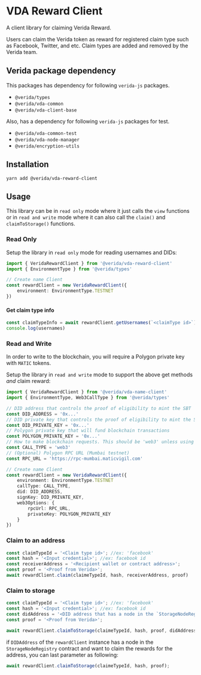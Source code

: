 
# VDA Reward Client

A client library for claiming Verida Reward.

Users can claim the Verida token as reward for registered claim type such as Facebook, Twitter, and etc. Claim types are added and removed by the Verida team.

## Verida package dependency
This packages has dependency for following `verida-js` packages.
- `@verida/types`
- `@verida/vda-common`
- `@verida/vda-client-base`

Also, has a dependency for following `verida-js` packages for test.
- `@verida/vda-common-test`
- `@verida/vda-node-manager`
- `@verida/encryption-utils`

## Installation

```
yarn add @verida/vda-reward-client
```

## Usage

This library can be in `read only` mode where it just calls the `view` functions or in `read and write` mode where it can also call the `claim()` and `claimToStorage()` functions.

### Read Only

Setup the library in `read only` mode for reading usernames and DIDs:

```ts
import { VeridaRewardClient } from '@verida/vda-reward-client'
import { EnvironmentType } from '@verida/types'

// Create name Client
const rewardClient = new VeridaRewardClient({
    environment: EnvironmentType.TESTNET
})
```

#### Get claim type info

```ts
const claimTypeInfo = await rewardClient.getUsernames(`<claimType id>`);
console.log(usernames)
```

### Read and Write

In order to write to the blockchain, you will require a Polygon private key with `MATIC` tokens.

Setup the library in `read and write` mode to support the above get methods *and* claim reward:

```ts
import { VeridaRewardClient } from '@verida/vda-name-client'
import { EnvironmentType, Web3CallType } from '@verida/types'

// DID address that controls the proof of eligibility to mint the SBT
const DID_ADDRESS = '0x...'
// DID private key that controls the proof of eligibility to mint the SBT
const DID_PRIVATE_KEY = '0x...'
// Polygon private key that will fund blockchain transactions
const POLYGON_PRIVATE_KEY = '0x...'
// How to make blockchain requests. This should be 'web3' unless using Verida's meta transaction server.
const CALL_TYPE = 'web3'
// (Optional) Polygon RPC URL (Mumbai testnet)
const RPC_URL = 'https://rpc-mumbai.maticvigil.com'

// Create name Client
const rewardClient = new VeridaRewardClient({
    environment: EnvironmentType.TESTNET
    callType: CALL_TYPE,
    did: DID_ADDRESS,
    signKey: DID_PRIVATE_KEY,
    web3Options: {
        rpcUrl: RPC_URL,
        privateKey: POLYGON_PRIVATE_KEY
    }
})
```

### Claim to an address

```ts
const claimTypeId = '<Claim type id>'; //ex: 'facebook'
const hash = '<Input credential>'; //ex: facebook id
const receiverAddress = '<Recipient wallet or contract address>';
const proof = '<Proof from Verida>';
await rewardClient.claim(claimeTypeId, hash, receiverAddress, proof)
```

### Claim to storage

```ts
const claimTypeId = '<Claim type id>'; //ex: 'facebook'
const hash = '<Input credential>'; //ex: facebook id
const didAddress = '<DID address that has a node in the `StorageNodeRegistry` contract>';
const proof = '<Proof from Verida>';

await rewardClient.claimToStorage(claimeTypeId, hash, proof, didAddress);
```

if `DIDAddress` of the `rewardClient` instance has a node in the `StorageNodeRegistry` contract and want to claim the rewards for the address, you can last parameter as following:
```ts
await rewardClient.claimToStorage(claimeTypeId, hash, proof);
```
